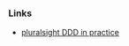 ### Links
- [pluralsight DDD in practice](https://www.pluralsight.com/courses/domain-driven-design-in-practice?clickid=Sus30TTFQxyIWwLVadSZQyw8UkGVBDR9XQkZ1s0&irgwc=1&mpid=1970485&aid=7010a000001xAKZAA2&utm_medium=digital_affiliate&utm_campaign=1970485&utm_source=impactradius)